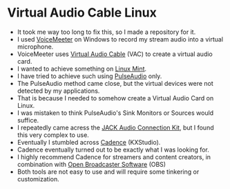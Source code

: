 # Virtual Audio Cable Linux
* It took me way too long to fix this, so I made a repository for it. 
* I used [VoiceMeeter](https://vb-audio.com/Voicemeeter/) on Windows to record my stream audio into a virtual microphone.
* VoiceMeeter uses [Virtual Audio Cable](https://vb-audio.com/Cable/index.htm) (VAC) to create a virtual audio card.
* I wanted to achieve something on [Linux Mint](https://linuxmint.com/).
* I have tried to achieve such using [PulseAudio](https://www.freedesktop.org/wiki/Software/PulseAudio/) only.
* The PulseAudio method came close, but the virtual devices were not detected by my applications.
* That is because I needed to somehow create a Virtual Audio Card on Linux.
* I was mistaken to think PulseAudio's Sink Monitors or Sources would suffice.
* I repeatedly came acress the [JACK Audio Connection Kit](https://jackaudio.org/), but I found this very complex to use.
* Eventually I stumbled across [Cadence](https://kx.studio/Applications:Cadence) (KXStudio).
* Cadence eventually turned out to be exactly what I was looking for.
* I highly recommend Cadence for streamers and content creators, in combination with [Open Broadcaster Software](https://obsproject.com/) (OBS)
* Both tools are not easy to use and will require some tinkering or customization.

